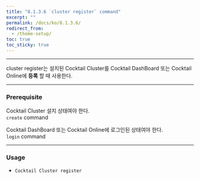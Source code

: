 ```yaml
---
title: "8.1.3.6 `cluster register` command"
excerpt: ""
permalink: /docs/ko/8.1.3.6/
redirect_from:
  - /theme-setup/
toc: true
toc_sticky: true
---
```


---
cluster register는 설치된 Cocktail Cluster를 Cocktail DashBoard 또는 Cocktail Online에 **등록** 할 때 사용한다. 

---

### Prerequisite
Cocktail Cluster 설치 상태여야 한다.  
`create` command 

Cocktail DashBoard 또는 Cocktail Online에 로그인된 상태여야 한다.  
`login` command 

----
### Usage

* `Cocktail Cluster register`
